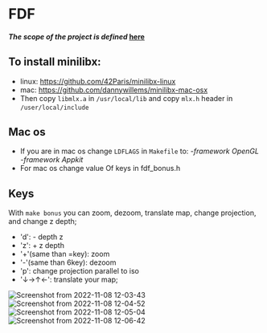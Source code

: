 # FDF

#### *The scope of the project is defined* [here](https://cdn.intra.42.fr/pdf/pdf/52998/en.subject.pdf)

## **To install minilibx:**
- linux: https://github.com/42Paris/minilibx-linux
- mac: https://github.com/dannywillems/minilibx-mac-osx
- Then copy `libmlx.a` in `/usr/local/lib` and copy `mlx.h` header in `/user/local/include`

## **Mac os**
- If you are in mac os change `LDFLAGS` in `Makefile` to:   *-framework OpenGL -framework Appkit*
- For mac os change value Of keys in fdf_bonus.h

## **Keys**
With `make bonus` you can zoom, dezoom, translate map, change projection, and change z depth;

* 'd': - depth z
* 'z': + z depth
* '+'(same than =key): zoom
* '-'(same than 6key): dezoom
* 'p': change projection parallel to iso
* '↓→↑←': translate your map;




![Screenshot from 2022-11-08 12-03-43](https://user-images.githubusercontent.com/43377611/200549406-872163da-1acf-4134-aa72-615072e55c6d.png)
![Screenshot from 2022-11-08 12-04-52](https://user-images.githubusercontent.com/43377611/200549551-df1c4579-6dbd-4b66-b1dc-43e3f5d385ce.png)
![Screenshot from 2022-11-08 12-05-04](https://user-images.githubusercontent.com/43377611/200549556-92b3f7b8-7929-41d4-8274-28bd06d64181.png)
![Screenshot from 2022-11-08 12-06-42](https://user-images.githubusercontent.com/43377611/200549561-21efb061-51c5-47bc-a8a9-2f3f54ce49aa.png)
